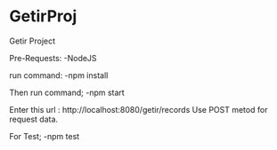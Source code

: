 # GetirProj
Getir Project

Pre-Requests:
-NodeJS

run command:
-npm install

Then run command;
-npm start

Enter this url : http://localhost:8080/getir/records
Use POST metod for request data.

For Test;
-npm test
